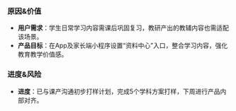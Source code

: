 
### 原因&价值  
- **用户需求**：学生日常学习内容需课后巩固复习，教研产出的教辅内容也需适配该场景。  
- **产品目标**：在App及家长端小程序设置“资料中心”入口，整合学习内容，强化教育教学价值感。  

### 进度&风险  
- **进度**：已与课产沟通初步打样计划，完成5个学科方案打样，下周进行产品内部对齐。  
